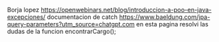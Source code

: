 Borja lopez
https://openwebinars.net/blog/introduccion-a-poo-en-java-excepciones/
documentacion de catch
https://www.baeldung.com/jpa-query-parameters?utm_source=chatgpt.com
en esta pagina resolvi las dudas de la funcion encontrarCargo();
